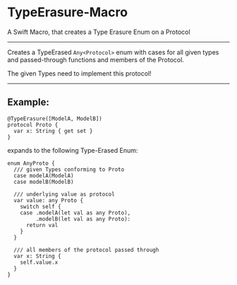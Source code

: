 # TypeErasure-Macro
A Swift Macro, that creates a Type Erasure Enum on a Protocol

---

Creates a TypeErased `Any<Protocol>` enum with cases for all given types and passed-through functions and members of the Protocol.
 
The given Types need to implement this protocol!

---
## Example:
 ```
 @TypeErasure([ModelA, ModelB])
 protocol Proto {
   var x: String { get set }
 }
 ```
 expands to the following Type-Erased Enum:
 ```
 enum AnyProto {
   /// given Types conforming to Proto
   case modelA(ModelA)
   case modelB(ModelB)

   /// underlying value as protocol
   var value: any Proto {
     switch self {
     case .modelA(let val as any Proto),
          .modelB(let val as any Proto):
       return val
     }
   }
   
   /// all members of the protocol passed through
   var x: String {
     self.value.x
   }
 }
 ```
